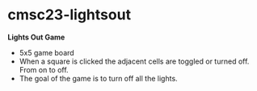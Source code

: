 # cmsc23-lightsout

**Lights Out Game** 
- 5x5 game board
- When a square is clicked the adjacent cells are toggled or turned off. From on to off.
- The goal of the game is to turn off all the lights.
